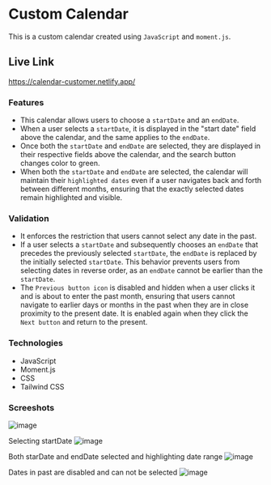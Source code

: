 # Custom Calendar

This is a custom calendar created using `JavaScript` and `moment.js`.
## Live Link
https://calendar-customer.netlify.app/

### Features
- This calendar allows users to choose a `startDate` and an `endDate`.
- When a user selects a `startDate`, it is displayed in the "start date" field above the calendar, and the same applies to the `endDate`.
- Once both the `startDate` and `endDate` are selected, they are displayed in their respective fields above the calendar, and the search button changes color to green. 
- When both the `startDate` and `endDate` are selected, the calendar will maintain their `highlighted dates` even if a user navigates back and forth between different months, ensuring that the exactly selected dates remain highlighted and visible.

### Validation
- It enforces the restriction that users cannot select any date in the past. 
- If a user selects a `startDate` and subsequently chooses an `endDate` that precedes the previously selected `startDate`, the `endDate` is replaced by the initially selected `startDate`. This behavior prevents users from selecting dates in reverse order, as an `endDate` cannot be earlier than the `startDate`. 
- The `Previous button icon` is disabled and hidden when a user clicks it and is about to enter the past month, ensuring that users cannot navigate to earlier days or months in the past when they are in close proximity to the present date. It is enabled again when they click the `Next button` and return to the present.

### Technologies
- JavaScript
- Moment.js
- CSS
- Tailwind CSS

### Screeshots
![image](https://github.com/Delyc/custom-calendar/assets/90575886/b87386e0-fc87-4857-acbe-0267e863f155)

Selecting startDate
![image](https://github.com/Delyc/custom-calendar/assets/90575886/07701c71-be45-4570-b5bd-32eafd629b0e)

Both starDate and endDate selected and highlighting date range
![image](https://github.com/Delyc/custom-calendar/assets/90575886/75b4477d-3175-4e22-a52d-e99e7d00b49c)

 Dates in past are disabled and can not be selected
![image](https://github.com/Delyc/custom-calendar/assets/90575886/9bbd5d42-2529-461e-b058-26ee51e77315)




